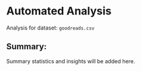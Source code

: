 # Automated Analysis

Analysis for dataset: `goodreads.csv`

## Summary:
Summary statistics and insights will be added here.
